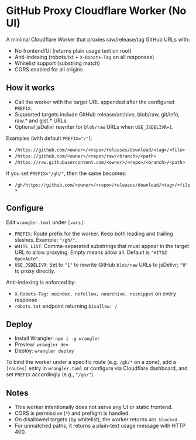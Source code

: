 # GitHub Proxy Cloudflare Worker (No UI)

A minimal Cloudflare Worker that proxies raw/release/tag GitHub URLs with:

- No frontend/UI (returns plain usage text on root)
- Anti-indexing (robots.txt + `X-Robots-Tag` on all responses)
- Whitelist support (substring match)
- CORS enabled for all origins

## How it works

- Call the worker with the target URL appended after the configured `PREFIX`.
- Supported targets include GitHub release/archive, blob/raw, git/info, raw.* and gist.* URLs.
- Optional jsDelivr rewriter for `blob/raw` URLs when `USE_JSDELIVR=1`.

Examples (with default `PREFIX="/"`):

- `/https://github.com/<owner>/<repo>/releases/download/<tag>/<file>`
- `/https://github.com/<owner>/<repo>/raw/<branch>/<path>`
- `/https://raw.githubusercontent.com/<owner>/<repo>/<branch>/<path>`

If you set `PREFIX="/gh/"`, then the same becomes:

- `/gh/https://github.com/<owner>/<repo>/releases/download/<tag>/<file>`

## Configure

Edit `wrangler.toml` under `[vars]`:

- `PREFIX`: Route prefix for the worker. Keep both leading and trailing slashes. Example: `"/gh/"`.
- `WHITE_LIST`: Comma-separated substrings that must appear in the target URL to allow proxying. Empty means allow all. Default is `"HITSZ-OpenAuto"`.
- `USE_JSDELIVR`: Set to `"1"` to rewrite GitHub `blob/raw` URLs to jsDelivr; `"0"` to proxy directly.

Anti-indexing is enforced by:

- `X-Robots-Tag: noindex, nofollow, noarchive, nosnippet` on every response
- `robots.txt` endpoint returning `Disallow: /`

## Deploy

- Install Wrangler: `npm i -g wrangler`
- Preview: `wrangler dev`
- Deploy: `wrangler deploy`

To bind the worker under a specific route (e.g. `/gh/*` on a zone), add a `[routes]` entry in `wrangler.toml` or configure via Cloudflare dashboard, and set `PREFIX` accordingly (e.g., `"/gh/"`).

## Notes

- This worker intentionally does not serve any UI or static frontend.
- CORS is permissive (`*`) and preflight is handled.
- On disallowed targets (by whitelist), the worker returns `403 blocked`.
- For unmatched paths, it returns a plain-text usage message with HTTP 400.

